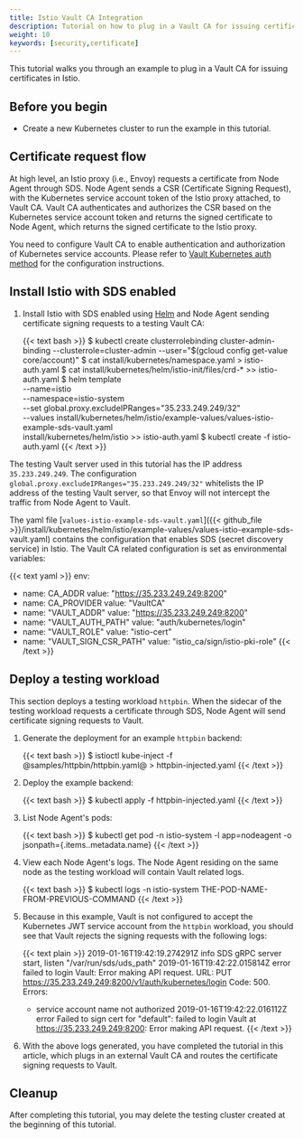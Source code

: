 ```yaml
---
title: Istio Vault CA Integration
description: Tutorial on how to plug in a Vault CA for issuing certificates in Istio.
weight: 10
keywords: [security,certificate]
---
```


This tutorial walks you through an example to plug in a Vault CA for issuing
certificates in Istio.

## Before you begin

* Create a new Kubernetes cluster to run the example in this tutorial.

## Certificate request flow

At high level, an Istio proxy (i.e., Envoy) requests a certificate from Node Agent
through SDS. Node Agent sends a CSR (Certificate Signing Request), with the Kubernetes service
account token of the Istio proxy attached, to Vault CA. Vault CA authenticates and authorizes
the CSR based on the Kubernetes service account token and returns the signed certificate
to Node Agent, which returns the signed certificate to the Istio proxy.

You need to configure Vault CA to enable authentication and authorization of Kubernetes service accounts.
Please refer to [Vault Kubernetes auth method](https://www.vaultproject.io/docs/auth/kubernetes.html)
for the configuration instructions.

## Install Istio with SDS enabled

1.  Install Istio with SDS enabled using [Helm](/docs/setup/kubernetes/install/helm/#prerequisites)
and Node Agent sending certificate signing
requests to a testing Vault CA:

    {{< text bash >}}
    $ kubectl create clusterrolebinding cluster-admin-binding --clusterrole=cluster-admin --user="$(gcloud config get-value core/account)"
    $ cat install/kubernetes/namespace.yaml > istio-auth.yaml
    $ cat install/kubernetes/helm/istio-init/files/crd-* >> istio-auth.yaml
    $ helm template \
        --name=istio \
        --namespace=istio-system \
        --set global.proxy.excludeIPRanges="35.233.249.249/32" \
        --values install/kubernetes/helm/istio/example-values/values-istio-example-sds-vault.yaml \
        install/kubernetes/helm/istio >> istio-auth.yaml
    $ kubectl create -f istio-auth.yaml
    {{< /text >}}

The testing Vault server used in this tutorial has the IP
address `35.233.249.249`. The configuration
`global.proxy.excludeIPRanges="35.233.249.249/32"` whitelists the IP address of
the testing Vault server, so that Envoy will not intercept the traffic from
Node Agent to Vault.

The yaml file [`values-istio-example-sds-vault.yaml`]({{< github_file >}}/install/kubernetes/helm/istio/example-values/values-istio-example-sds-vault.yaml)
contains the configuration that enables SDS (secret discovery service) in Istio.
The Vault CA related configuration is set as environmental variables:

{{< text yaml >}}
env:
- name: CA_ADDR
  value: "https://35.233.249.249:8200"
- name: CA_PROVIDER
  value: "VaultCA"
- name: "VAULT_ADDR"
  value: "https://35.233.249.249:8200"
- name: "VAULT_AUTH_PATH"
  value: "auth/kubernetes/login"
- name: "VAULT_ROLE"
  value: "istio-cert"
- name: "VAULT_SIGN_CSR_PATH"
  value: "istio_ca/sign/istio-pki-role"
{{< /text >}}

## Deploy a testing workload

This section deploys a testing workload `httpbin`. When the sidecar of the
testing workload requests a certificate through SDS, Node Agent will send
certificate signing requests to Vault.

1.  Generate the deployment for an example `httpbin` backend:

    {{< text bash >}}
    $ istioctl kube-inject -f @samples/httpbin/httpbin.yaml@ > httpbin-injected.yaml
    {{< /text >}}

1.  Deploy the example backend:

    {{< text bash >}}
    $ kubectl apply -f httpbin-injected.yaml
    {{< /text >}}

1.  List Node Agent's pods:

    {{< text bash >}}
    $ kubectl get pod -n istio-system -l app=nodeagent -o jsonpath={.items..metadata.name}
    {{< /text >}}

1.  View each Node Agent's logs. The Node Agent residing on
the same node as the testing workload will contain Vault related logs.

    {{< text bash >}}
    $ kubectl logs -n istio-system THE-POD-NAME-FROM-PREVIOUS-COMMAND
    {{< /text >}}

1.  Because in this example, Vault is not configured to accept the Kubernetes JWT
service account from the `httpbin` workload, you should see that Vault rejects the
signing requests with the following logs:

    {{< text plain >}}
    2019-01-16T19:42:19.274291Z     info    SDS gRPC server start, listen "/var/run/sds/uds_path"
    2019-01-16T19:42:22.015814Z     error   failed to login Vault: Error making API request.
    URL: PUT https://35.233.249.249:8200/v1/auth/kubernetes/login
    Code: 500. Errors:
    * service account name not authorized
    2019-01-16T19:42:22.016112Z     error   Failed to sign cert for "default": failed to login Vault at https://35.233.249.249:8200: Error making API request.
    {{< /text >}}

1.  With the above logs generated, you have completed the tutorial in this
article, which plugs in an external Vault CA and routes the certificate signing
requests to Vault.

## Cleanup

After completing this tutorial, you may delete the testing cluster created
at the beginning of this tutorial.

